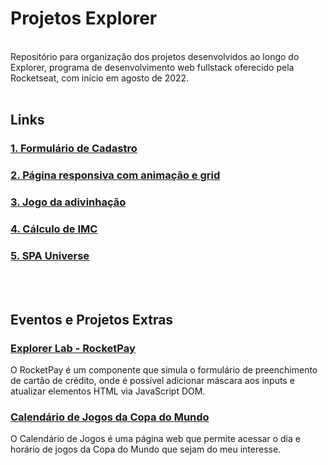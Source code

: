 # Projetos Explorer

<br>
Repositório para organização dos projetos desenvolvidos ao longo do Explorer, programa de desenvolvimento web fullstack oferecido pela Rocketseat, com início em agosto de 2022.
<br>
<br>


## Links 

### [1. Formulário de Cadastro](https://github.com/nathannieg/formulario-cadastro)
### [2. Página responsiva com animação e grid](https://github.com/nathannieg/spacecream-responsive)
### [3. Jogo da adivinhação](https://github.com/nathannieg/jogo-da-adivinhacao)
### [4. Cálculo de IMC](https://github.com/nathannieg/calculo-imc)
### [5. SPA Universe](https://github.com/nathannieg/spa-universe)
<br>
<br>

## Eventos e Projetos Extras

### [Explorer Lab - RocketPay](https://github.com/nathannieg/explorer-lab)
O RocketPay é um componente que simula o formulário de preenchimento de cartão de crédito, onde é possível adicionar máscara aos inputs e atualizar elementos HTML via JavaScript DOM.
### [Calendário de Jogos da Copa do Mundo](https://github.com/nathannieg/calendario-de-jogos-copa)
O Calendário de Jogos é uma página web que permite acessar o dia e horário de jogos da Copa do Mundo que sejam do meu interesse.



